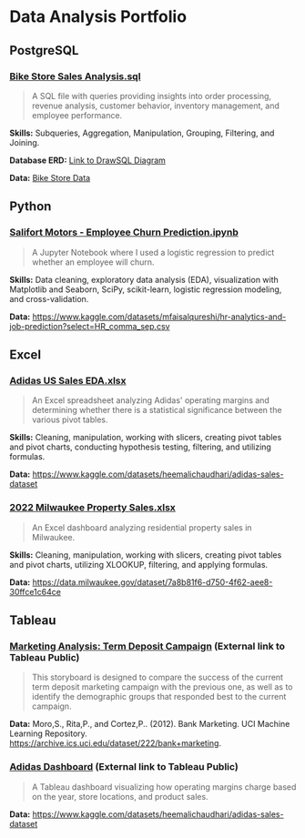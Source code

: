 # Data Analysis Portfolio

## PostgreSQL

### [Bike Store Sales Analysis.sql](Bike%20Store%20Sales%20Analysis.sql)


> A SQL file with queries providing insights into order processing, revenue analysis, customer behavior, inventory management, and employee performance.

**Skills:** Subqueries, Aggregation, Manipulation, Grouping, Filtering, and Joining.<br>

**Database ERD:** 
[Link to DrawSQL Diagram](https://drawsql.app/teams/rebekahs-portfolio/diagrams/bicycles-database-erd)<br>

**Data:**
[Bike Store Data](Bike%20Store%20Data/) 


## Python

### [Salifort Motors - Employee Churn Prediction.ipynb](Salifort%20Motors%20-%20Employee%20Churn%20Prediction.ipynb)


> A Jupyter Notebook where I used a logistic regression to predict whether an employee will churn.

**Skills:** Data cleaning, exploratory data analysis (EDA), visualization with Matplotlib and Seaborn, SciPy, scikit-learn, logistic regression modeling, and cross-validation.
  
**Data:** https://www.kaggle.com/datasets/mfaisalqureshi/hr-analytics-and-job-prediction?select=HR_comma_sep.csv


## Excel

### [Adidas US Sales EDA.xlsx](Adidas%20US%20Sales%20EDA.xlsx)


> An Excel spreadsheet analyzing Adidas' operating margins and determining whether there is a statistical significance between the various pivot tables.

**Skills:** Cleaning, manipulation, working with slicers, creating pivot tables and pivot charts, conducting hypothesis testing, filtering, and utilizing formulas.

**Data:** https://www.kaggle.com/datasets/heemalichaudhari/adidas-sales-dataset


### [2022 Milwaukee Property Sales.xlsx](2022%20Milwaukee%20Property%20Sales%20Dashboard.xlsx)


> An Excel dashboard analyzing residential property sales in Milwaukee.

**Skills:** Cleaning, manipulation, working with slicers, creating pivot tables and pivot charts, utilizing XLOOKUP, filtering, and applying formulas.

**Data:** https://data.milwaukee.gov/dataset/7a8b81f6-d750-4f62-aee8-30ffce1c64ce


## Tableau

### [Marketing Analysis: Term Deposit Campaign](https://public.tableau.com/views/MarketingAnalysis_17062759188240/TermDepositCampaign?:language=en-US&:display_count=n&:origin=viz_share_link) (External link to Tableau Public)

> This storyboard is designed to compare the success of the current term deposit marketing campaign with the previous one, as well as to identify the demographic groups that responded best to the current campaign.

**Data:** Moro,S., Rita,P., and Cortez,P.. (2012). Bank Marketing. UCI Machine Learning Repository. https://archive.ics.uci.edu/dataset/222/bank+marketing.



### [Adidas Dashboard](https://public.tableau.com/views/Adidas_17001247399800/HomePage?:language=en-US&:display_count=n&:origin=viz_share_link) (External link to Tableau Public)

> A Tableau dashboard visualizing how operating margins charge based on the year, store locations, and product sales.

**Data:** https://www.kaggle.com/datasets/heemalichaudhari/adidas-sales-dataset


